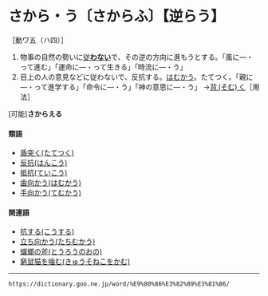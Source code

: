 # さから・う〔さからふ〕【逆らう】

［動ワ五（ハ四）］

1. 物事の自然の勢いに[従**わない**](したがう（従う／随う／順う／遵う）)で、その逆の方向に進もうとする。「風に―・って進む」「運命に―・って生きる」「時流に―・う」
2. 目上の人の意見などに従わないで、反抗する。[はむかう](%E3%81%AF%E3%82%80%E3%81%8B%E3%81%86%EF%BC%88%E6%AD%AF%E5%90%91%E3%81%8B%E3%81%86%EF%BC%8F%E5%88%83%E5%90%91%E3%81%8B%E3%81%86%EF%BC%89.md)。たてつく。「親に―・って進学する」「命令に―・う」「神の意思に―・う」
    →[背 (そむ) く](https://dictionary.goo.ne.jp/word/%E8%83%8C%E3%81%8F/#jn-131420)［用法］
        

\[可能\]**さからえる**

#### 類語

-   [盾突く(たてつく)](https://dictionary.goo.ne.jp/word/%E7%9B%BE%E7%AA%81%E3%81%8F/#jn-137644)
-   [反抗(はんこう)](https://dictionary.goo.ne.jp/word/%E5%8F%8D%E6%8A%97/#jn-181102)
-   [抵抗(ていこう)](https://dictionary.goo.ne.jp/word/%E6%8A%B5%E6%8A%97/#jn-149817)
-   [歯向かう(はむかう)](https://dictionary.goo.ne.jp/word/%E6%AD%AF%E5%90%91%E3%81%86/#jn-179320)
-   [手向かう(てむかう)](https://dictionary.goo.ne.jp/word/%E6%89%8B%E5%90%91%E3%81%86/#jn-152485)

#### 関連語

-   [抗する(こうする)](https://dictionary.goo.ne.jp/word/%E6%8A%97%E3%81%99%E3%82%8B/#jn-73615)
-   [立ち向かう(たちむかう)](https://dictionary.goo.ne.jp/word/%E7%AB%8B%E5%90%91%E3%81%86/#jn-137137)
-   [蟷螂の斧(とうろうのおの)](https://dictionary.goo.ne.jp/word/%E8%9F%B7%E8%9E%82%E3%81%AE%E6%96%A7/#jn-157153)
-   [窮鼠猫を噛む(きゅうそねこをかむ)](https://dictionary.goo.ne.jp/word/%E7%AA%AE%E9%BC%A0%E7%8C%AB%E3%82%92%E5%99%9B%E3%82%80/#jn-55214)

---
`https://dictionary.goo.ne.jp/word/%E9%80%86%E3%82%89%E3%81%86/`